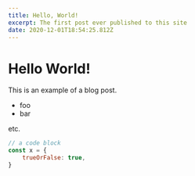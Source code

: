 ```yaml
---
title: Hello, World!
excerpt: The first post ever published to this site
date: 2020-12-01T18:54:25.812Z
---
```

# Hello World!

This is an example of a blog post.

* foo
* bar

etc.

```javascript
// a code block
const x = {
    trueOrFalse: true,
}
```